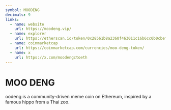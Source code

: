 ```yaml
---
symbol: MOODENG
decimals: 9
links:
  - name: website
    url: https://moodeng.vip/
  - name: explorer
    url: https://etherscan.io/token/0x28561b8a2360f463011c16b6cc0b0cbef8dbbcad
  - name: coinmarketcap
    url: https://coinmarketcap.com/currencies/moo-deng-token/
  - name: x
    url: https://x.com/moodengctoeth
---
```


# MOO DENG

oodeng is a community-driven meme coin on Ethereum, inspired by a famous hippo from a Thai zoo.
